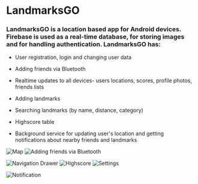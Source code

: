 LandmarksGO
===========

### LandmarksGO is a location based app for Android devices. Firebase is used as a real-time database, for storing images and for handling authentication. LandmarksGO has:

-   User registration, login and changing user data

-   Adding friends via Bluetooth

-   Realtime updates to all devices- users locations, scores, profile photos,
    friends lists

-   Adding landmarks

-   Searching landmarks (by name, distance, category)

-   Highscore table

-   Background service for updating user's location and getting notifications
    about nearby friends and landmarks

![Map](README_files/map.gif)
![Adding friends via Bluetooth](README_files/friends_bt.gif)

![Navigation Drawer](README_files/menu.png)
![Highscore](README_files/high_score.png)
![Settings](README_files/settings.png)

![Notification](README_files/notification.png)